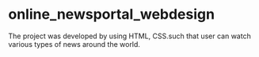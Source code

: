 # online_newsportal_webdesign
The project was developed by using HTML, CSS.such that user can watch various types of news around the world.
